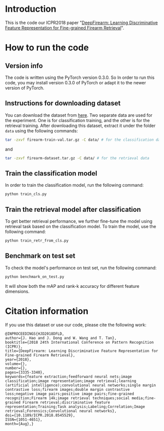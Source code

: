 # Introduction

This is the code our ICPR2018 paper "[DeepFirearm: Learning Discriminative
Feature Representation for Fine-grained Firearm
Retrieval](https://arxiv.org/abs/1806.02984)".


# How to run the code

## Version info

The code is written using the PyTorch version 0.3.0. So In order to run this
code, you may install version 0.3.0 of PyTorch or adapt it to the newer version
of PyTorch.

## Instructions for downloading dataset

You can download the dataset from
[here](https://drive.google.com/drive/folders/1BucERZl51nB20ssxGsQrcT6l59MNLkf7).
Two separate data are used for the experiment. One is for classification
training, and the other is for the retrieval training. After downloading this
dataset, extract it under the folder `data` using the following commands:

```bash
tar -zxvf firearm-train-val.tar.gz -C data/ # for the classification data
```

and

```bash
tar -zxvf firearm-dataset.tar.gz -C data/ # for the retrieval data
```

## Train the classification model

In order to train the classification model, run the following command:

```bash
python train_cls.py
```

## Train the retrieval model after classification

To get better retrieval performance, we further fine-tune the model using
retrieval task based on the classification model. To train the model, use the
following command:

```bash
python train_retr_from_cls.py
```

## Benchmark on test set

To check the model's performance on test set, run the following command:

```python
python benchmark_on_test.py
```

It will show both the mAP and rank-k accuracy for different feature dimensions.

# Citation information

If you use this dataset or use our code, please cite the following work:

```
@INPROCEEDINGS{HJD2018DFLD,
author={J. Hao and J. Dong and W. Wang and T. Tan},
booktitle={2018 24th International Conference on Pattern Recognition (ICPR)},
title={DeepFirearm: Learning Discriminative Feature Representation for Fine-grained Firearm Retrieval},
year={2018},
volume={},
number={},
pages={3335-3340},
keywords={feature extraction;feedforward neural nets;image classification;image representation;image retrieval;learning (artificial intelligence);convolutional neural networks;single margin contrastive loss;firearm images;double margin contrastive loss;negative image pairs;positive image pairs;fine-grained recognition;Firearm 14k;image retrieval techniques;social media;fine-grained Firearm retrieval;discriminative feature representation;Training;Task analysis;Labeling;Correlation;Image retrieval;Forensics;Convolutional neural networks},
doi={10.1109/ICPR.2018.8545529},
ISSN={1051-4651},
month={Aug},}
```
